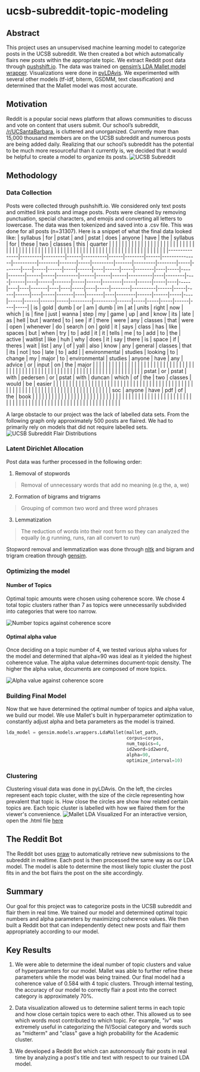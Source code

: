 # ucsb-subreddit-topic-modeling

## **Abstract**
This project uses an unsupervised machine learning model to categorize posts in the UCSB subreddit. We then created a bot which automatically flairs new posts within the appropriate topic. We extract Reddit post data through [pushshift.io](https://pushshift.io/). The data was trained on [gensim’s LDA Mallet model wrapper](https://radimrehurek.com/gensim/models/wrappers/ldamallet.html). Visualizations were done in [pyLDAvis](https://pyldavis.readthedocs.io/en/latest/). We experimented with several other models (tf-idf, biterm, GSDMM, text classification) and determined that the Mallet model was most accurate. 

## **Motivation**
Reddit is a popular social news platform that allows communities to discuss and vote on content that users submit. Our school’s subreddit, [/r/UCSantaBarbara](https://www.reddit.com/r/UCSantaBarbara/), is cluttered and unorganized. Currently more than 15,000 thousand members are on the UCSB subreddit and numerous posts are being added daily. Realizing that our school’s subreddit has the potential to be much more resourceful than it currently is, we decided that it would be helpful to create a model to organize its posts. 
![UCSB Subreddit](markdown-assets/ucsb_subreddit.png)

## **Methodology**
### Data Collection
Posts were collected through pushshift.io. We considered only text posts and omitted link posts and image posts. Posts were cleaned by removing punctuation, special characters, and emojis and converting all letters to lowercase. The data was then tokenized and saved into a .csv file. This was done for all posts (n=31307). Here is a snippet of what the final data looked like:
| syllabus      | for     | pstat   | and  | pstat    | does | anyone | have | the           | syllabus | for    | these | two | classes | this  | quarter |        |     |       |    |     |      |     |      |    |      |     |        |    |     |    |       |      |     |         |      |      |      |          |    |        |    |      |    |      |       |     |      |        |     |      |     |    |     |    |    |       |    |    |     |    |     |        |          |      |     |     |      |    |     |       |    |       |    |        |      |      |     |    |      |      |      |     |         |         |      |     |     |     |      |    |     |
|---------------|---------|---------|------|----------|------|--------|------|---------------|----------|--------|-------|-----|---------|-------|---------|--------|-----|-------|----|-----|------|-----|------|----|------|-----|--------|----|-----|----|-------|------|-----|---------|------|------|------|----------|----|--------|----|------|----|------|-------|-----|------|--------|-----|------|-----|----|-----|----|----|-------|----|----|-----|----|-----|--------|----------|------|-----|-----|------|----|-----|-------|----|-------|----|--------|------|------|-----|----|------|------|------|-----|---------|---------|------|-----|-----|-----|------|----|-----|
| is            | gold    | dumb    | or   | am       | dumb | im     | at   | units         | right    | now    | which | is  | fine    | just  | wanna   | step   | my  | game  | up | and | know | its | late | as | hell | but | wanted | to | see | if | there | were | any | classes | that | were | open | whenever | do | search | on | gold | it | says | class | has | like | spaces | but | when | try | to | add | it | it | tells | me | to | add | to | the | active | waitlist | like | huh | why | does | it | say | there | is | space | if | theres | wait | list | any | of | yall | also | know | any | general | classes | that | its | not | too | late | to | add |
| environmental | studies | looking | to   | change   | my   | major  | to   | environmental | studies  | anyone | have  | any | advice  | or    | input   | on     | the | major |    |     |      |     |      |    |      |     |        |    |     |    |       |      |     |         |      |      |      |          |    |        |    |      |    |      |       |     |      |        |     |      |     |    |     |    |    |       |    |    |     |    |     |        |          |      |     |     |      |    |     |       |    |       |    |        |      |      |     |    |      |      |      |     |         |         |      |     |     |     |      |    |     |
| pstat         | or      | pstat   | with | pedersen | or   | pstat  | with | duncan        | which    | of     | the   | two | classes | would | be      | easier |     |       |    |     |      |     |      |    |      |     |        |    |     |    |       |      |     |         |      |      |      |          |    |        |    |      |    |      |       |     |      |        |     |      |     |    |     |    |    |       |    |    |     |    |     |        |          |      |     |     |      |    |     |       |    |       |    |        |      |      |     |    |      |      |      |     |         |         |      |     |     |     |      |    |     |
| soc           | anyone  | have    | pdf  | of       | the  | book   |      |               |          |        |       |     |         |       |         |        |     |       |    |     |      |     |      |    |      |     |        |    |     |    |       |      |     |         |      |      |      |          |    |        |    |      |    |      |       |     |      |        |     |      |     |    |     |    |    |       |    |    |     |    |     |        |          |      |     |     |      |    |     |       |    |       |    |        |      |      |     |    |      |      |      |     |         |         |      |     |     |     |      |    |     |

A large obstacle to our project was the lack of labelled data sets. From the following graph only approximately 500 posts are flaired. We had to primarily rely on models that did not require labelled sets.
![UCSB Subreddit Flair Distributions](markdown-assets/flair_distributions.png)

### Latent Dirichlet Allocation
Post data was further processed in the following order:
1. Removal of stopwords 
  >Removal of unnecessary words that add no meaning (e.g the, a, we)
2. Formation of bigrams and trigrams 
  >Grouping of common two word and three word phrases
3. Lemmatization 
  >The reduction of words into their root form so they can analyzed the equally (e.g running, runs, ran all convert to run)

Stopword removal and lemmatization was done through [nltk](https://www.nltk.org) and bigram and trigram creation through [gensim](https://radimrehurek.com/gensim/models/phrases.html).

### Optimizing the model
#### Number of Topics
Optimal topic amounts were chosen using coherence score. We chose 4 total topic clusters rather than 7 as topics were unnecessarily subdivided into categories that were too narrow.

![Number topics against coherence score](markdown-assets/topic_coherence.png)

#### Optimal alpha value
Once deciding on a topic number of 4, we tested various alpha values for the model and determined that alpha=90 was ideal as it yielded the highest coherence value. The alpha value determines document-topic density. The higher the alpha value, documents are composed of more topics. 

![Alpha value against coherence score](markdown-assets/alpha_coherence.png)

### Building Final Model
Now that we have determined the optimal number of topics and alpha value, we build our model. We use Mallet's built in hyperparameter optimization to constantly adjust alpha and beta parameters as the model is trained.

```python
lda_model = gensim.models.wrappers.LdaMallet(mallet_path, 
                                             corpus=corpus, 
                                             num_topics=4, 
                                             id2word=id2word,
                                             alpha=90, 
                                             optimize_interval=10)
```

### Clustering
Clustering visual data was done in pyLDAvis. On the left, the circles represent each topic cluster, with the size of the circle representing how prevalent that topic is. How close the circles are show how related certain topics are. Each topic cluster is labelled with how we flaired them for the viewer's convenience.
![Mallet LDA Visualized](markdown-assets/visualizedLDA4_optimized.png)
For an interactive version, open the .html file [here](https://github.com/sebastiannaibaho/r-UCSantaBarbara/blob/separate-function-branch/markdown-assets/visualizedLDA4_optimized.html)

## **The Reddit Bot**
The Reddit bot uses [praw](https://praw.readthedocs.io/en/latest/) to automatically retrieve new submissions to the subreddit in realtime. Each post is then processed the same way as our LDA model. The model is able to determine the most likely topic cluster the post fits in and the bot flairs the post on the site accordingly. 

## **Summary**
Our goal for this project was to categorize posts in the UCSB subreddit and flair them in real time. We trained our model and determined optimal topic numbers and alpha parameters by maximizing coherence values. We then built a Reddit bot that can independently detect new posts and flair them appropriately according to our model. 

## **Key Results**
1. We were able to determine the ideal number of topic clusters and value of hyperparamters for our model. Mallet was able to further refine these parameters while the model was being trained. Our final model had a coherence value of 0.584 with 4 topic clusters. Through internal testing, the accuracy of our model to correctly flair a post into the correct category is approximately 70%. 

2. Data visualization allowed us to determine salient terms in each topic and how close certain topics were to each other. This allowed us to see which words most contributed to which topic. For example, "iv" was extremely useful in categorizing the IV/Social category and words such as "midterm" and "class" gave a high probability for the Academic cluster.

3. We developed a Reddit Bot which can autonomously flair posts in real time by analyzing a post's title and text with respect to our trained LDA model.
